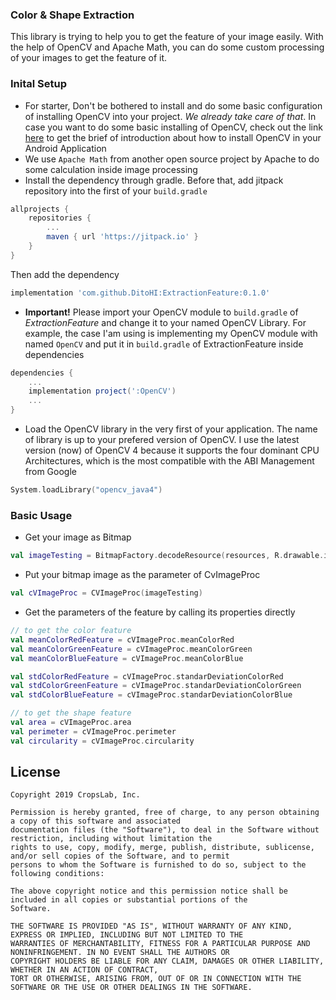 ### Color & Shape Extraction

This library is trying to help you to get the feature of your image easily. With the help of OpenCV and Apache Math, you can do some custom processing of your images to get the feature of it.

### Inital Setup

* For starter, Don't be bothered to install and do some basic configuration of installing OpenCV into your project. *We already take care of that*. In case you want to do some basic installing of OpenCV, check out the link [here](https://android.jlelse.eu/a-beginners-guide-to-setting-up-opencv-android-library-on-android-studio-19794e220f3c) to get the brief of introduction about how to install OpenCV in your Android Application
* We use `Apache Math` from another open source project by Apache to do some calculation inside image processing
* Install the dependency through gradle. Before that, add jitpack repository into the first of your `build.gradle`
```groovy
allprojects {
    repositories {
	    ...
	    maven { url 'https://jitpack.io' }
	}
}
```
Then add the dependency
```groovy
implementation 'com.github.DitoHI:ExtractionFeature:0.1.0'
```
* **Important!** Please import your OpenCV module to `build.gradle` of *ExtractionFeature* and change it to your named OpenCV Library. For example, the case I'am using is implementing my OpenCV module with named `OpenCV` and put it in `build.gradle` of ExtractionFeature inside dependencies
```groovy
dependencies {
    ...
    implementation project(':OpenCV')
    ...
}
```
* Load the OpenCV library in the very first of your application. The name of library is up to your prefered version of OpenCV. I use the latest version (now) of OpenCV 4 because it supports the four dominant CPU Architectures, which is the most compatible with the ABI Management from Google  
```kotlin
System.loadLibrary("opencv_java4")
```

### Basic Usage

* Get your image as Bitmap
```kotlin
val imageTesting = BitmapFactory.decodeResource(resources, R.drawable.image_testing)
```
* Put your bitmap image as the parameter of CvImageProc
```kotlin
val cVImageProc = CVImageProc(imageTesting)
```
* Get the parameters of the feature by calling its properties directly
```kotlin
// to get the color feature
val meanColorRedFeature = cVImageProc.meanColorRed
val meanColorGreenFeature = cVImageProc.meanColorGreen
val meanColorBlueFeature = cVImageProc.meanColorBlue

val stdColorRedFeature = cVImageProc.standarDeviationColorRed
val stdColorGreenFeature = cVImageProc.standarDeviationColorGreen
val stdColorBlueFeature = cVImageProc.standarDeviationColorBlue

// to get the shape feature
val area = cVImageProc.area
val perimeter = cVImageProc.perimeter
val circularity = cVImageProc.circularity
```

License
--------

    Copyright 2019 CropsLab, Inc.

    Permission is hereby granted, free of charge, to any person obtaining a copy of this software and associated                 
    documentation files (the "Software"), to deal in the Software without restriction, including without limitation the           
    rights to use, copy, modify, merge, publish, distribute, sublicense, and/or sell copies of the Software, and to permit       
    persons to whom the Software is furnished to do so, subject to the following conditions:

    The above copyright notice and this permission notice shall be included in all copies or substantial portions of the         
    Software.

    THE SOFTWARE IS PROVIDED "AS IS", WITHOUT WARRANTY OF ANY KIND, EXPRESS OR IMPLIED, INCLUDING BUT NOT LIMITED TO THE         
    WARRANTIES OF MERCHANTABILITY, FITNESS FOR A PARTICULAR PURPOSE AND NONINFRINGEMENT. IN NO EVENT SHALL THE AUTHORS OR         
    COPYRIGHT HOLDERS BE LIABLE FOR ANY CLAIM, DAMAGES OR OTHER LIABILITY, WHETHER IN AN ACTION OF CONTRACT, 
    TORT OR OTHERWISE, ARISING FROM, OUT OF OR IN CONNECTION WITH THE SOFTWARE OR THE USE OR OTHER DEALINGS IN THE SOFTWARE.

